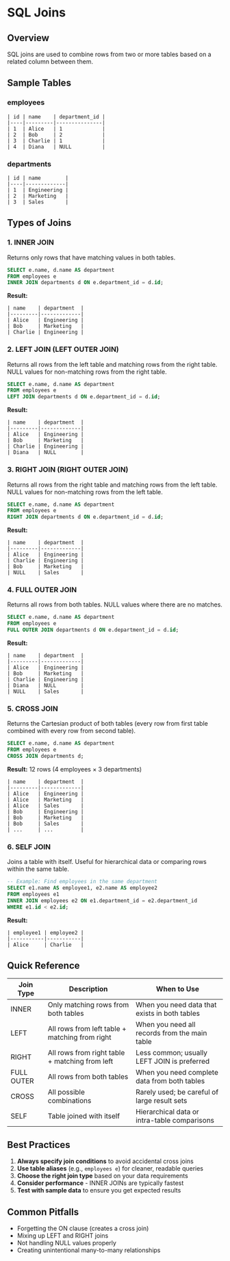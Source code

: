 # SQL Joins 

## Overview

SQL joins are used to combine rows from two or more tables based on a related column between them. 

## Sample Tables


### employees
```
| id | name    | department_id |
|----|---------|---------------|
| 1  | Alice   | 1             |
| 2  | Bob     | 2             |
| 3  | Charlie | 1             |
| 4  | Diana   | NULL          |
```

### departments
```
| id | name        |
|----|-------------|
| 1  | Engineering |
| 2  | Marketing   |
| 3  | Sales       |
```

## Types of Joins

### 1. INNER JOIN

Returns only rows that have matching values in both tables.

```sql
SELECT e.name, d.name AS department
FROM employees e
INNER JOIN departments d ON e.department_id = d.id;
```

**Result:**
```
| name    | department  |
|---------|-------------|
| Alice   | Engineering |
| Bob     | Marketing   |
| Charlie | Engineering |
```

### 2. LEFT JOIN (LEFT OUTER JOIN)

Returns all rows from the left table and matching rows from the right table. NULL values for non-matching rows from the right table.

```sql
SELECT e.name, d.name AS department
FROM employees e
LEFT JOIN departments d ON e.department_id = d.id;
```

**Result:**
```
| name    | department  |
|---------|-------------|
| Alice   | Engineering |
| Bob     | Marketing   |
| Charlie | Engineering |
| Diana   | NULL        |
```

### 3. RIGHT JOIN (RIGHT OUTER JOIN)

Returns all rows from the right table and matching rows from the left table. NULL values for non-matching rows from the left table.

```sql
SELECT e.name, d.name AS department
FROM employees e
RIGHT JOIN departments d ON e.department_id = d.id;
```

**Result:**
```
| name    | department  |
|---------|-------------|
| Alice   | Engineering |
| Charlie | Engineering |
| Bob     | Marketing   |
| NULL    | Sales       |
```

### 4. FULL OUTER JOIN

Returns all rows from both tables. NULL values where there are no matches.

```sql
SELECT e.name, d.name AS department
FROM employees e
FULL OUTER JOIN departments d ON e.department_id = d.id;
```

**Result:**
```
| name    | department  |
|---------|-------------|
| Alice   | Engineering |
| Bob     | Marketing   |
| Charlie | Engineering |
| Diana   | NULL        |
| NULL    | Sales       |
```

### 5. CROSS JOIN

Returns the Cartesian product of both tables (every row from first table combined with every row from second table).

```sql
SELECT e.name, d.name AS department
FROM employees e
CROSS JOIN departments d;
```

**Result:** 12 rows (4 employees × 3 departments)
```
| name    | department  |
|---------|-------------|
| Alice   | Engineering |
| Alice   | Marketing   |
| Alice   | Sales       |
| Bob     | Engineering |
| Bob     | Marketing   |
| Bob     | Sales       |
| ...     | ...         |
```

### 6. SELF JOIN

Joins a table with itself. Useful for hierarchical data or comparing rows within the same table.

```sql
-- Example: Find employees in the same department
SELECT e1.name AS employee1, e2.name AS employee2
FROM employees e1
INNER JOIN employees e2 ON e1.department_id = e2.department_id
WHERE e1.id < e2.id;
```

**Result:**
```
| employee1 | employee2 |
|-----------|-----------|
| Alice     | Charlie   |
```

## Quick Reference

| Join Type    | Description                                          | When to Use                                    |
|--------------|------------------------------------------------------|------------------------------------------------|
| INNER        | Only matching rows from both tables                 | When you need data that exists in both tables |
| LEFT         | All rows from left table + matching from right      | When you need all records from the main table |
| RIGHT        | All rows from right table + matching from left      | Less common; usually LEFT JOIN is preferred   |
| FULL OUTER   | All rows from both tables                            | When you need complete data from both tables   |
| CROSS        | All possible combinations                            | Rarely used; be careful of large result sets  |
| SELF         | Table joined with itself                             | Hierarchical data or intra-table comparisons  |

## Best Practices

1. **Always specify join conditions** to avoid accidental cross joins
2. **Use table aliases** (e.g., `employees e`) for cleaner, readable queries
3. **Choose the right join type** based on your data requirements
4. **Consider performance** - INNER JOINs are typically fastest
5. **Test with sample data** to ensure you get expected results

## Common Pitfalls

- Forgetting the ON clause (creates a cross join)
- Mixing up LEFT and RIGHT joins
- Not handling NULL values properly
- Creating unintentional many-to-many relationships

